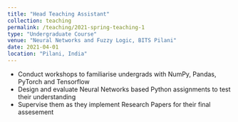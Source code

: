 ```yaml
---
title: "Head Teaching Assistant"
collection: teaching
permalink: /teaching/2021-spring-teaching-1
type: "Undergraduate Course"
venue: "Neural Networks and Fuzzy Logic, BITS Pilani"
date: 2021-04-01
location: "Pilani, India"
---
```


- Conduct workshops to familiarise undergrads with NumPy, Pandas, PyTorch and Tensorflow
- Design and evaluate Neural Networks based Python assignments to test their understanding
- Supervise them as they implement Research Papers for their final assesement

